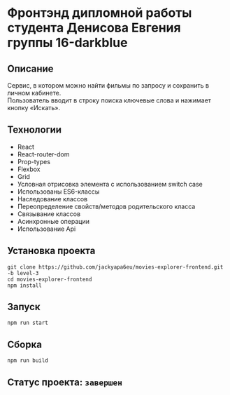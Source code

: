 # Фронтэнд дипломной работы студента Денисова Евгения группы 16-darkblue  

## Описание 
Сервис, в котором можно найти фильмы по запросу и сохранить в личном кабинете.  
Пользователь вводит в строку поиска ключевые слова и нажимает кнопку «Искать».  

## Технологии
- React
- React-router-dom
- Prop-types
- Flexbox
- Grid
- Условная отрисовка элемента с использованием switch case
- Использованы ES6-классы
- Наследование классов
- Переопределение свойств/методов родительского класса
- Связывание классов
- Асинхронные операции
- Использование Api

## Установка проекта
```
git clone https://github.com/jackyapa6eu/movies-explorer-frontend.git -b level-3
cd movies-explorer-frontend
npm install  
```
## Запуск
```
npm run start
```

## Сборка
```
npm run build
```

## Статус проекта: `завершен`


  

